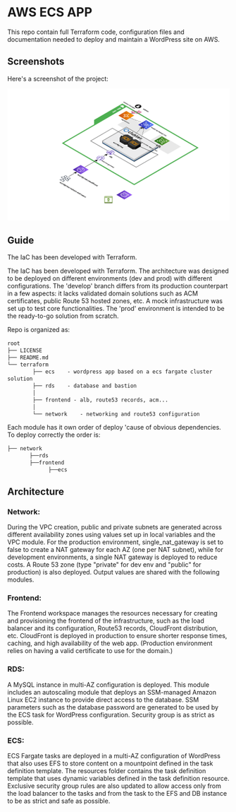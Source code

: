 # AWS ECS APP

This repo contain full Terraform code, configuration files and documentation needed to deploy and maintain a WordPress site on AWS. 

## Screenshots

Here's a screenshot of the project:

![Screenshot of the project](./docs/infrastructure.png)

## Guide

The IaC has been developed with Terraform. 

The IaC has been developed with Terraform. The architecture was designed to be deployed on different environments (dev and prod) with different configurations. The 'develop' branch differs from its production counterpart in a few aspects: it lacks validated domain solutions such as ACM certificates, public Route 53 hosted zones, etc. A mock infrastructure was set up to test core functionalities. The 'prod' environment is intended to be the ready-to-go solution from scratch.

Repo is organized as:

```
root
├── LICENSE
├── README.md
└── terraform
        ├── ecs    - wordpress app based on a ecs fargate cluster solution
        ├── rds    - database and bastion
        │   
        ├── frontend - alb, route53 records, acm...
        │   
        └── network    - networking and route53 configuration
```  

Each module has it own order of deploy 'cause of obvious dependencies. To deploy correctly the order is:
```
├── network
       ├──rds
       ├──frontend
             ├──ecs
```              

## Architecture

### Network:
During the VPC creation, public and private subnets are generated across different availability zones using values set up in local variables and the VPC module. For the production environment, single_nat_gateway is set to false to create a NAT gateway for each AZ (one per NAT subnet), while for development environments, a single NAT gateway is deployed to reduce costs. A Route 53 zone (type "private" for dev env and "public" for production) is also deployed. Output values are shared with the following modules.


### Frontend:
The Frontend workspace manages the resources necessary for creating and provisioning the frontend of the infrastructure, such as the load balancer and its configuration, Route53 records, CloudFront distribution, etc. CloudFront is deployed in production to ensure shorter response times, caching, and high availability of the web app. (Production environment relies on having a valid certificate to use for the domain.)

### RDS:
A MySQL instance in multi-AZ configuration is deployed. This module includes an autoscaling module that deploys an SSM-managed Amazon Linux EC2 instance to provide direct access to the database. SSM parameters such as the database password are generated to be used by the ECS task for WordPress configuration. Security group is as strict as possible.

### ECS:

ECS Fargate tasks are deployed in a multi-AZ configuration of WordPress that also uses EFS to store content on a mountpoint defined in the task definition template. The resources folder contains the task definition template that uses dynamic variables defined in the task definition resource. Exclusive security group rules are also updated to allow access only from the load balancer to the tasks and from the task to the EFS and DB instance to be as strict and safe as possible.







